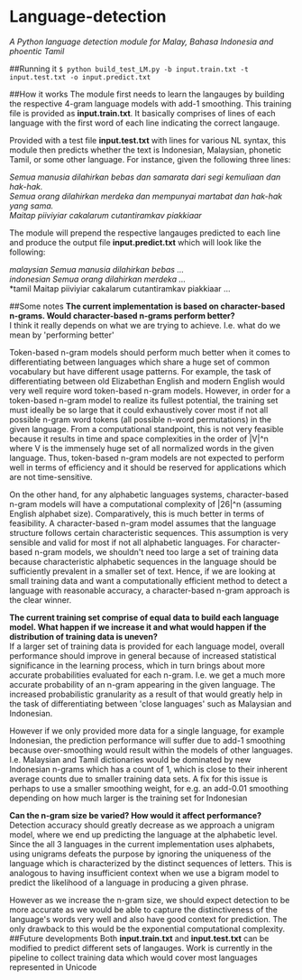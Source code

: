 # Language-detection
*A Python language detection module for Malay, Bahasa Indonesia and phoentic Tamil*

##Running it
`$ python build_test_LM.py -b input.train.txt -t input.test.txt -o input.predict.txt`

##How it works
The module first needs to learn the langauges by building the respective 4-gram language models with add-1 smoothing. This training file is provided as **input.train.txt**. It basically comprises of lines of each language with the first word of each line indicating the correct langauge.

Provided with a test file **input.test.txt** with lines for various NL syntax, this module then predicts whether the text is Indonesian, Malaysian, phonetic Tamil, or some other language. For instance, given the following three lines:

*Semua manusia dilahirkan bebas dan samarata dari segi kemuliaan dan hak-hak.*  
*Semua orang dilahirkan merdeka dan mempunyai martabat dan hak-hak yang sama.*  
*Maitap piiviyiar cakalarum cutantiramkav piakkiaar*

The module will prepend the respective langauges predicted to each line and produce the output file **input.predict.txt** which will look like the following:

*malaysian	Semua manusia dilahirkan bebas ...*  
*indonesian	Semua orang dilahirkan merdeka ...*  
*tamil	Maitap piiviyiar cakalarum cutantiramkav piakkiaar ...

##Some notes
**The current implementation is based on character-based n-grams. Would character-based n-grams perform better?**  
I think it really depends on what we are trying to achieve. I.e. what do we mean by 'performing better'

Token-based n-gram models should perform much better when it comes to differentiating between languages which share a huge set of common vocabulary but have different usage patterns. For example, the task of differentiating between old Elizabethan English and modern English would very well require word token-based n-gram models. However, in order for a token-based n-gram model to realize its fullest potential, the training set must ideally be so large that it could exhaustively cover most if not all possible n-gram word tokens (all possible n-word permutations) in the given language. From a computational standpoint, this is not very feasible because it results in time and space complexities in the order of |V|^n where V is the immensely huge set of all normalized words in the given language. Thus, token-based n-gram models are not expected to perform well in terms of efficiency and it should be reserved for applications which are not time-sensitive.

On the other hand, for any alphabetic languages systems, character-based n-gram models will have a computational complexity of |26|^n  (assuming English alphabet size). Comparatively, this is much better in terms of feasibility. A character-based n-gram model assumes that the language structure follows certain characteristic sequences. This assumption is very sensible and valid for most if not all alphabetic languages. For character-based n-gram models, we shouldn't need too large a set of training data because characteristic alphabetic sequences in the language should be sufficiently prevalent in a smaller set of text. Hence, if we are looking at small training data and want a computationally efficient method to detect a language with reasonable accuracy, a character-based n-gram approach is the clear winner.

**The current training set comprise of equal data to build each language model. What happen if we increase it and what would happen if the distribution of training data is uneven?**  
If a larger set of training data is provided for each language model, overall performance should improve in general because of increased statistical significance in the learning process, which in turn brings about more accurate probabilities evaluated for each n-gram. I.e. we get a much more accurate probability of an n-gram appearing in the given language. The increased probabilistic granularity as a result of that would greatly help in the task of differentiating between 'close languages' such as Malaysian and Indonesian.

However if we only provided more data for a single language, for example Indonesian, the prediction performance will suffer due to add-1 smoothing because over-smoothing would result within the models of other languages. I.e. Malaysian and Tamil dictionaries would be dominated by new Indonesian n-grams which has a count of 1, which is close to their inherent average counts due to smaller training data sets. A fix for this issue is perhaps to use a smaller smoothing weight, for e.g. an add-0.01 smoothing depending on how much larger is the training set for Indonesian

**Can the n-gram size be varied? How would it affect performance?**  
Detection accuracy should greatly decrease as we approach a unigram model, where we end up predicting the language at the alphabetic level. Since the all 3 languages in the current implementation uses alphabets, using unigrams defeats the purpose by ignoring the uniqueness of the language which is characterized by the distinct sequences of letters. This is analogous to having insufficient context when we use a bigram model to predict the likelihood of a language in producing a given phrase.

However as we increase the n-gram size, we should expect detection to be more accurate as we would be able to capture the distinctiveness of the language's words very well and also have good context for prediction. The only drawback to this would be the exponential computational complexity.
##Future developments
Both **input.train.txt** and **input.test.txt** can be modified to predict different sets of langauges. Work is currently in the pipeline to collect training data which would cover most languages represented in Unicode 
